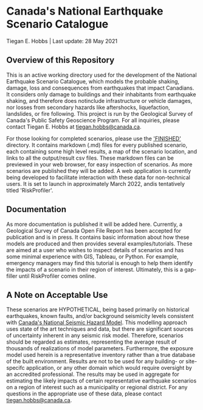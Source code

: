 # Canada's National Earthquake Scenario Catalogue
Tiegan E. Hobbs | Last update: 28 May 2021

## Overview of this Repository
This is an active working directory used for the development of the National Earthquake Scenario Catalogue, which models the probable shaking, damage, loss and consequences from earthquakes that impact Canadians. It considers only damage to buildings and their inhabitants from earthquake shaking, and therefore does notinclude infrastructure or vehicle damages, nor losses from secondary hazards like aftershocks, liquefaction, landslides, or fire following. This project is run by the Geological Survey of Canada's Public Safety Geoscience Program. For all inquiries, please contact Tiegan E. Hobbs at tiegan.hobbs@canada.ca. 

For those looking for completed scenarios, please use the ['FINISHED'](./FINISHED/) directory. It contains markdown (.md) files for every published scenario, each containing some high level results, a map of the scenario location, and links to all the output/result csv files. These markdown files can be previewed in your web browser, for easy inspection of scenarios. As more scenarios are published they will be added. A web application is currently being developed to facilitate interaction with these data for non-technical users. It is set to launch in approximately March 2022, andis tentatively titled 'RiskProfiler'.

## Documentation
As more documentation is published it will be added here. Currently, a Geological Survey of Canada Open File Report has been accepted for publication and is in press. It contains basic information about how these models are produced and then provides several examples/tutorials. These are aimed at a user who wishes to inspect details of scenarios and has some minimal experience with GIS, Tableau, or Python. For example, emergency managers may find this tutorial is enough to help them identify the impacts of a scenario in their region of interest. Ultimately, this is a gap-filler until RiskProfiler comes online. 

## A Note on Acceptable Use
These scenarios are HYPOTHETICAL, being based primarily on historical earthquakes, known faults, and/or background seismicity levels consistent with [Canada's National Seismic Hazard Model](https://doi.org/10.4095/327322). This modelling approach uses state of the art techniques and data, but there are significant sources of uncertainty inherent in any seismic risk model. Therefore, scenarios should be regarded as estimates, representing the average result of thousands of realizations of model parameters. Furthermore, the exposure model used herein is a representative inventory rather than a true database of the built environment. Results are not to be used for any building- or site-specifc application, or any other domain which would require oversight by an accredited professional. The results may be used in aggregate for estimating the likely impacts of certain representative earthquake scenarios on a region of interest such as a municipality or regional district. For any questions in the appropriate use of these data, please contact tiegan.hobbs@canada.ca.

